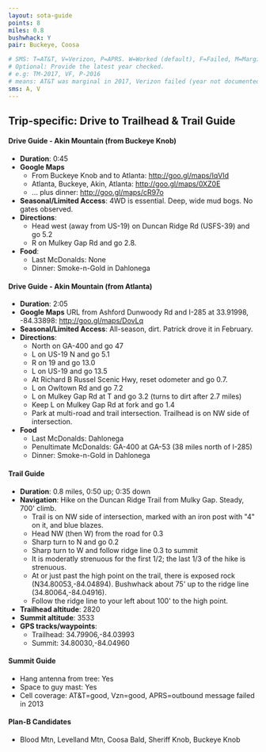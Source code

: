 ```yaml
---
layout: sota-guide
points: 8
miles: 0.8
bushwhack: Y
pair: Buckeye, Coosa

# SMS: T=AT&T, V=Verizon, P=APRS. W=Worked (default), F=Failed, M=Marginal (some failed).
# Optional: Provide the latest year checked.
# e.g: TM-2017, VF, P-2016
# means: AT&T was marginal in 2017, Verizon failed (year not documented), APRS worked in 2016.
sms: A, V
---
```

Trip-specific: Drive to Trailhead & Trail Guide
--------------------------------------------------------
#### Drive Guide - Akin Mountain (from Buckeye Knob)

* **Duration**: 0:45
* **Google Maps** 
    * From Buckeye Knob and to Atlanta: http://goo.gl/maps/IqVId
    * Atlanta, Buckeye, Akin, Atlanta:  http://goo.gl/maps/0XZ0E
    * ... plus dinner: http://goo.gl/maps/cR97o
* **Seasonal/Limited Access**: 4WD is essential.  Deep, wide mud bogs.  No gates observed.
* **Directions**:
    * Head west (away from US-19) on Duncan Ridge Rd (USFS-39) and go 5.2
    * R on Mulkey Gap Rd and go 2.8.
* **Food**: 
    * Last McDonalds: None
    * Dinner: Smoke-n-Gold in Dahlonega

#### Drive Guide - Akin Mountain (from Atlanta)

* **Duration**: 2:05
* **Google Maps** URL from Ashford Dunwoody Rd and I-285 at 33.91998, -84.33898: http://goo.gl/maps/DovLq
* **Seasonal/Limited Access**: All-season, dirt. Patrick drove it in February.
* **Directions**:
    * North on GA-400 and go 47
    * L on US-19 N and go 5.1
    * R on 19 and go 13.0
    * L on US-19 and go 13.5
    * At Richard B Russel Scenic Hwy, reset odometer and go 0.7.
    * L on Owltown Rd and go 7.2
    * L on Mulkey Gap Rd at T and go 3.2 (turns to dirt after 2.7 miles)
    * Keep L on Mulkey Gap Rd at fork and go 1.4
    * Park at multi-road and trail intersection.  Trailhead is on NW side of intersection.
* **Food**
    * Last McDonalds: Dahlonega
    * Penultimate McDonalds: GA-400 at GA-53 (38 miles north of I-285)
    * Dinner: Smoke-n-Gold in Dahlonega

#### Trail Guide

* **Duration**: 0.8 miles, 0:50 up; 0:35 down 
* **Navigation**: Hike on the Duncan Ridge Trail from Mulky Gap. Steady, 700' climb.
    * Trail is on NW side of intersection, marked with an iron post with "4" on it, and blue blazes.
    * Head NW (then W) from the road for 0.3
    * Sharp turn to N and go 0.2
    * Sharp turn to W and follow ridge line 0.3 to summit
    * It is moderatly strenuous for the first 1/2; the last 1/3 of the hike is strenuous.
    * At or just past the high point on the trail, there is exposed rock (N34.80053,-84.04894).  Bushwhack about 75' up to the ridge line (34.80064,-84.04916).  
    * Follow the ridge line to your left about 100' to the high point.
* **Trailhead altitude**: 2820
* **Summit altitude**: 3533
* **GPS tracks/waypoints**:
    * Trailhead: 34.79906,-84.03993
    * Summit: 34.80030,-84.04960

#### Summit Guide

* Hang antenna from tree: Yes
* Space to guy mast: Yes
* Cell coverage: AT&T=good, Vzn=good, APRS=outbound message failed in 2013

#### Plan-B Candidates

* Blood Mtn, Levelland Mtn, Coosa Bald, Sheriff Knob, Buckeye Knob
